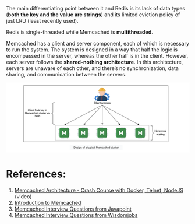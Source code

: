  The main differentiating point between it and Redis is its lack of data types (**both the key and the value are strings**) and its limited eviction policy of just LRU (least recently used).

Redis is single-threaded while Memcached is **multithreaded**. 

Memcached has a client and server component, each of which is necessary to run the system. The system is designed in a way that half the logic is encompassed in the server, whereas the other half is in the client. However, each server follows the **shared-nothing architecture**. In this architecture, servers are unaware of each other, and there’s no synchronization, data sharing, and communication between the servers.

![](../../../../../../_Attachments/Pasted%20image%2020240127200120.png)



# References:

1. [Memcached Architecture - Crash Course with Docker, Telnet, NodeJS](https://www.youtube.com/watch?v=NCePGsRZFus&list=PLQnljOFTspQXjD0HOzN7P2tgzu7scWpl2&index=100) (video)
2. [Introduction to Memcached](http://www.slideshare.net/oemebamo/introduction-to-memcached)
3. [Memcached Interview Questions from Javapoint](https://www.javatpoint.com/memcached-interview-questions-and-answers)
4. [Memcached Interview Questions from Wisdomjobs](https://www.wisdomjobs.com/e-university/memcached-interview-questions.html)
